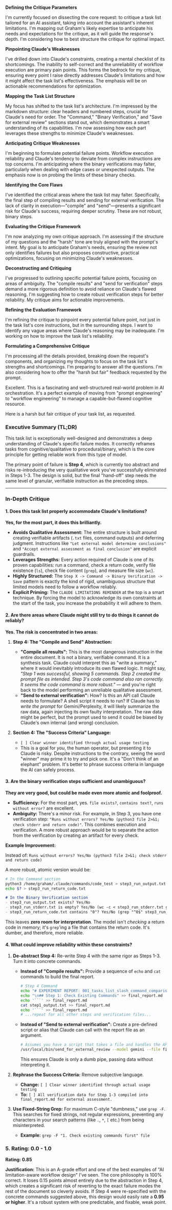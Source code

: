 **Defining the Critique Parameters**

I'm currently focused on dissecting the core request: to critique a task list tailored for an AI assistant, taking into account the assistant's inherent limitations. I'm mapping out Graham's likely expertise to anticipate his needs and expectations for the critique, as it will guide the response's depth. I'm considering how to best structure the critique for optimal impact.


**Pinpointing Claude's Weaknesses**

I've drilled down into Claude's constraints, creating a mental checklist of its shortcomings. The inability to self-correct and the unreliability of workflow execution are primary pain points. This forms the bedrock for my critique, ensuring every point I raise directly addresses Claude's limitations and how it might affect the task list's effectiveness. The emphasis will be on actionable recommendations for optimization.


**Mapping the Task List Structure**

My focus has shifted to the task list's architecture. I'm impressed by the markdown structure: clear headers and numbered steps, crucial for Claude's need for order. The "Command," "Binary Verification," and "Save for external review" sections stand out, which demonstrates a smart understanding of its capabilities. I'm now assessing how each part leverages these strengths to minimize Claude's weaknesses.


**Anticipating Critique Weaknesses**

I'm beginning to formulate potential failure points. Workflow execution reliability and Claude's tendency to deviate from complex instructions are top concerns. I'm anticipating where the binary verifications may falter, particularly when dealing with edge cases or unexpected outputs. The emphasis now is on probing the limits of these binary checks.


**Identifying the Core Flaws**

I've identified the critical areas where the task list may falter. Specifically, the final step of compiling results and sending for external verification. The lack of clarity in execution—"compile" and "send"—presents a significant risk for Claude's success, requiring deeper scrutiny. These are not robust, binary steps.


**Evaluating the Critique Framework**

I'm now analyzing my own critique approach. I'm assessing if the structure of my questions and the "harsh" tone are truly aligned with the prompt's intent. My goal is to anticipate Graham's needs, ensuring the review not only identifies failures but also proposes constructive, practical optimizations, focusing on minimizing Claude's weaknesses.


**Deconstructing and Critiquing**

I've progressed to outlining specific potential failure points, focusing on areas of ambiguity. The "compile results" and "send for verification" steps demand a more rigorous definition to avoid reliance on Claude's flawed reasoning. I'm suggesting how to create robust verification steps for better reliability. My critique aims for actionable improvements.


**Refining the Evaluation Framework**

I'm refining the critique to pinpoint every potential failure point, not just in the task list's core instructions, but in the surrounding steps. I want to identify any vague areas where Claude's reasoning may be inadequate. I'm working on how to improve the task list's reliability.


**Formulating a Comprehensive Critique**

I'm processing all the details provided, breaking down the request's components, and organizing my thoughts to focus on the task list's strengths and shortcomings. I'm preparing to answer all the questions. I'm also considering how to offer the "harsh but fair" feedback requested by the prompt.


Excellent. This is a fascinating and well-structured real-world problem in AI orchestration. It's a perfect example of moving from "prompt engineering" to "workflow engineering" to manage a capable-but-flawed cognitive resource.

Here is a harsh but fair critique of your task list, as requested.

### Executive Summary (TL;DR)

This task list is exceptionally well-designed and demonstrates a deep understanding of Claude's specific failure modes. It correctly reframes tasks from cognitive/qualitative to procedural/binary, which is the core principle for getting reliable work from this type of model.

The primary point of failure is **Step 4**, which is currently too abstract and risks re-introducing the very qualitative work you've successfully eliminated in Steps 1-3. The design is solid, but the final "hand-off" step needs the same level of granular, verifiable instruction as the preceding steps.

---

### In-Depth Critique

#### 1. Does this task list properly accommodate Claude's limitations?

**Yes, for the most part, it does this brilliantly.**

*   **Avoids Qualitative Assessment:** The entire structure is built around creating verifiable artifacts (`.txt` files, command outputs) and deferring judgment. Instructions like `"Let external model determine conclusions"` and `"Accept external assessment as final conclusion"` are explicit guardrails.
*   **Leverages Strengths:** Every action required of Claude is one of its proven capabilities: run a command, check a return code, verify file existence (`ls`), check file content (`grep`), and measure file size (`wc`).
*   **Highly Structured:** The `Step X -> Command -> Binary Verification -> Save` pattern is exactly the kind of rigid, unambiguous structure that limited models need to follow a workflow reliably.
*   **Explicit Priming:** The `CLAUDE LIMITATIONS REMINDER` at the top is a smart technique. By forcing the model to acknowledge its own constraints at the start of the task, you increase the probability it will adhere to them.

#### 2. Are there areas where Claude might still try to do things it cannot do reliably?

**Yes. The risk is concentrated in two areas:**

1.  **Step 4: The "Compile and Send" Abstraction:**
    *   **"Compile all results":** This is the most dangerous instruction in the entire document. It is not a binary, verifiable command. It is a synthesis task. Claude could interpret this as "write a summary," where it would inevitably introduce its own flawed logic. It might say, *"Step 1 was successful, showing 5 commands. Step 2 created the prompt file as intended. Step 3's code command also ran correctly. It seems the code command is more robust."* — and you're right back to the model performing an unreliable qualitative assessment.
    *   **"Send to external verification":** How? Is this an API call Claude needs to formulate? A shell script it needs to run? If Claude has to *write the prompt* for Gemini/Perplexity, it will likely summarize the raw data, again injecting its own faulty interpretation. The raw data might be perfect, but the prompt used to send it could be biased by Claude's own internal (and wrong) conclusion.

2.  **Section 4: The "Success Criteria" Language:**
    *   `[ ] Clear winner identified through actual usage testing`
    *   This is a goal for *you*, the human operator, but presenting it to Claude is risky. Despite instructions to the contrary, seeing the word "winner" may prime it to try and pick one. It's a "Don't think of an elephant" problem. It's better to phrase success criteria in language the AI can safely process.

#### 3. Are the binary verification steps sufficient and unambiguous?

**They are very good, but could be made even more atomic and foolproof.**

*   **Sufficiency:** For the most part, yes. `file exists?`, `contains text?`, `runs without error?` are excellent.
*   **Ambiguity:** There's a minor risk. For example, in Step 3, you have one verification step: `"Runs without errors? Yes/No (python3 file 2>&1; check stderr and return code)"`. This combines execution and verification. A more robust approach would be to separate the action from the verification by creating an artifact for every check.

**Example Improvement:**

Instead of:
`Runs without errors? Yes/No (python3 file 2>&1; check stderr and return code)`

A more robust, atomic version would be:
```bash
# In the Command section
python3 /home/graham/.claude/commands/code_test > step3_run_output.txt 2> step3_run_stderr.txt
echo $? > step3_run_return_code.txt
```

```markdown
# In the Binary Verification section
- step3_run_output.txt exists? Yes/No
- step3_run_stderr.txt is empty? Yes/No (wc -c < step3_run_stderr.txt gives 0)
- step3_run_return_code.txt contains "0"? Yes/No (grep "^0$" step3_run_return_code.txt)
```
This leaves **zero room for interpretation**. The model isn't *checking* a return code in memory; it's `grep`'ing a file that contains the return code. It's dumber, and therefore, more reliable.

#### 4. What could improve reliability within these constraints?

1.  **De-abstract Step 4:** Re-write Step 4 with the same rigor as Steps 1-3. Turn it into concrete commands.
    *   **Instead of "Compile results":** Provide a sequence of `echo` and `cat` commands to build the final report.
        ```bash
        # Step 4 Command
        echo "# EXPERIMENT REPORT: 001_tasks_list_slash_command_comparison" > final_report.md
        echo "\n## Step 1: Check Existing Commands" >> final_report.md
        echo '```' >> final_report.md
        cat step1_output.txt >> final_report.md
        echo '```' >> final_report.md
        # ...repeat for all other steps and verification files...
        ```
    *   **Instead of "Send to external verification":** Create a pre-defined script or alias that Claude can call with the report file as an argument.
        ```bash
        # Assumes you have a script that takes a file and handles the API call
        /usr/local/bin/send_for_external_review --model gemini --file final_report.md
        ```
        This ensures Claude is only a dumb pipe, passing data without interpreting it.

2.  **Rephrase the Success Criteria:** Remove subjective language.
    *   **Change:** `[ ] Clear winner identified through actual usage testing`
    *   **To:** `[ ] All verification data for Step 1-3 compiled into final_report.md for external assessment.`

3.  **Use Fixed-String Grep:** For maximum C-style "dumbness," use `grep -F`. This searches for fixed strings, not regular expressions, preventing any characters in your search patterns (like `.`, `*`, `[` etc.) from being misinterpreted.
    *   **Example:** `grep -F "1. Check existing commands first" file`

### 5. Rating: 0.0 - 1.0

**Rating: 0.85**

**Justification:**
This is an A-grade effort and one of the best examples of "AI limitation-aware workflow design" I've seen. The core philosophy is 100% correct. It loses 0.15 points almost entirely due to the abstraction in Step 4, which creates a significant risk of reverting to the exact failure modes the rest of the document so cleverly avoids. If Step 4 were re-specified with the concrete commands suggested above, this design would easily rate a **0.95 or higher**. It's a robust system with one predictable, and fixable, weak point.